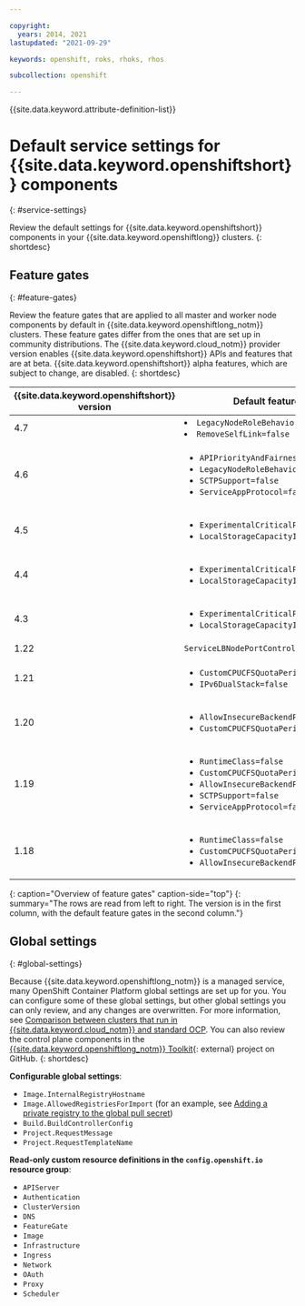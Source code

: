 ```yaml
---

copyright: 
  years: 2014, 2021
lastupdated: "2021-09-29"

keywords: openshift, roks, rhoks, rhos

subcollection: openshift

---
```





{{site.data.keyword.attribute-definition-list}}


# Default service settings for {{site.data.keyword.openshiftshort}} components
{: #service-settings}

Review the default settings for {{site.data.keyword.openshiftshort}} components in your {{site.data.keyword.openshiftlong}} clusters. 
{: shortdesc}



## Feature gates
{: #feature-gates}

Review the feature gates that are applied to all master and worker node components by default in {{site.data.keyword.openshiftlong_notm}} clusters. These feature gates differ from the ones that are set up in community distributions. The {{site.data.keyword.cloud_notm}} provider version enables {{site.data.keyword.openshiftshort}} APIs and features that are at beta. {{site.data.keyword.openshiftshort}} alpha features, which are subject to change, are disabled.
{: shortdesc}

| {{site.data.keyword.openshiftshort}} version | Default feature gates |
|---|---|
| 4.7 | <li><code>LegacyNodeRoleBehavior=false</code></li><li><code>RemoveSelfLink=false</code></li></ul>|
| 4.6 | <ul><li><code>APIPriorityAndFairness=true</code></li><li><code>LegacyNodeRoleBehavior=false</code></li><li><code>SCTPSupport=false</code></li><li><code>ServiceAppProtocol=false</code></li></ul>|
| 4.5 | <ul><li><code>ExperimentalCriticalPodAnnotation=true</code></li><li><code>LocalStorageCapacityIsolation=false</code></li></ul>|
| 4.4 | <ul><li><code>ExperimentalCriticalPodAnnotation=true</code></li><li><code>LocalStorageCapacityIsolation=false</code></li></ul>|
| 4.3 | <ul><li><code>ExperimentalCriticalPodAnnotation=true</code></li><li><code>LocalStorageCapacityIsolation=false</code></li></ul>|
| 1.22 | <code>ServiceLBNodePortControl=false</code>
| 1.21 | <ul><li><code>CustomCPUCFSQuotaPeriod=true</code></li><li><code>IPv6DualStack=false</code></li></ul>|
| 1.20 | <ul><li><code>AllowInsecureBackendProxy=false</code></li><li><code>CustomCPUCFSQuotaPeriod=true</code></li></ul>|
| 1.19 | <ul><li><code>RuntimeClass=false</code></li><li><code>CustomCPUCFSQuotaPeriod=true</code></li><li><code>AllowInsecureBackendProxy=false</code></li><li><code>SCTPSupport=false</code></li><li><code>ServiceAppProtocol=false</code></li></ul>|
| 1.18 | <ul><li><code>RuntimeClass=false</code></li><li><code>CustomCPUCFSQuotaPeriod=true</code></li><li><code>AllowInsecureBackendProxy=false</code></li></ul>|
{: caption="Overview of feature gates" caption-side="top"}
{: summary="The rows are read from left to right. The version is in the first column, with the default feature gates in the second column."}





## Global settings
{: #global-settings}

Because {{site.data.keyword.openshiftlong_notm}} is a managed service, many OpenShift Container Platform global settings are set up for you. You can configure some of these global settings, but other global settings you can only review, and any changes are overwritten. For more information, see [Comparison between clusters that run in {{site.data.keyword.cloud_notm}} and standard OCP](/docs/openshift?topic=openshift-cs_ov#compare_ocp). You can also review the control plane components in the [{{site.data.keyword.openshiftlong_notm}} Toolkit](https://github.com/openshift/ibm-roks-toolkit){: external} project on GitHub.
{: shortdesc}

**Configurable global settings**:
*   `Image.InternalRegistryHostname`
*   `Image.AllowedRegistriesForImport` (for an example, see [Adding a private registry to the global pull secret](/docs/openshift?topic=openshift-registry#cluster_global_pull_secret))
*   `Build.BuildControllerConfig`
*   `Project.RequestMessage`
*   `Project.RequestTemplateName`

**Read-only custom resource definitions in the `config.openshift.io` resource group**:
*   `APIServer`
*   `Authentication`
*   `ClusterVersion`
*   `DNS`
*   `FeatureGate`
*   `Image`
*   `Infrastructure`
*   `Ingress`
*   `Network`
*   `OAuth`
*   `Proxy`
*   `Scheduler`





